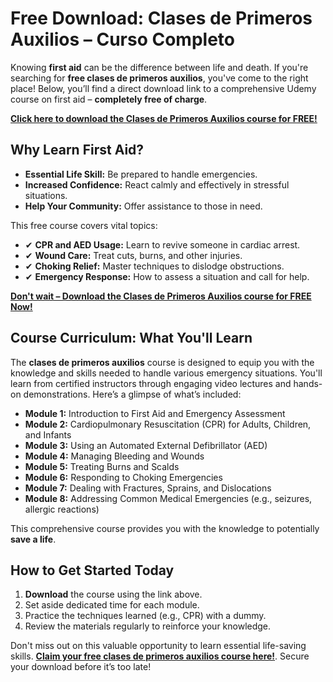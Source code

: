 # Free Download: Clases de Primeros Auxilios – Curso Completo

Knowing **first aid** can be the difference between life and death. If you're searching for **free clases de primeros auxilios**, you've come to the right place! Below, you’ll find a direct download link to a comprehensive Udemy course on first aid – **completely free of charge**.

[**Click here to download the Clases de Primeros Auxilios course for FREE!**](https://udemywork.com/clases-de-primeros-auxilios)

## Why Learn First Aid?

*   **Essential Life Skill:** Be prepared to handle emergencies.
*   **Increased Confidence:** React calmly and effectively in stressful situations.
*   **Help Your Community:** Offer assistance to those in need.

This free course covers vital topics:

*   ✔ **CPR and AED Usage:** Learn to revive someone in cardiac arrest.
*   ✔ **Wound Care:** Treat cuts, burns, and other injuries.
*   ✔ **Choking Relief:** Master techniques to dislodge obstructions.
*   ✔ **Emergency Response:** How to assess a situation and call for help.

[**Don't wait – Download the Clases de Primeros Auxilios course for FREE Now!**](https://udemywork.com/clases-de-primeros-auxilios)

## Course Curriculum: What You'll Learn

The **clases de primeros auxilios** course is designed to equip you with the knowledge and skills needed to handle various emergency situations. You'll learn from certified instructors through engaging video lectures and hands-on demonstrations. Here’s a glimpse of what’s included:

*   **Module 1:** Introduction to First Aid and Emergency Assessment
*   **Module 2:** Cardiopulmonary Resuscitation (CPR) for Adults, Children, and Infants
*   **Module 3:** Using an Automated External Defibrillator (AED)
*   **Module 4:** Managing Bleeding and Wounds
*   **Module 5:** Treating Burns and Scalds
*   **Module 6:** Responding to Choking Emergencies
*   **Module 7:** Dealing with Fractures, Sprains, and Dislocations
*   **Module 8:** Addressing Common Medical Emergencies (e.g., seizures, allergic reactions)

This comprehensive course provides you with the knowledge to potentially **save a life**.

## How to Get Started Today

1.  **Download** the course using the link above.
2.  Set aside dedicated time for each module.
3.  Practice the techniques learned (e.g., CPR) with a dummy.
4.  Review the materials regularly to reinforce your knowledge.

Don't miss out on this valuable opportunity to learn essential life-saving skills. **[Claim your free clases de primeros auxilios course here!](https://udemywork.com/clases-de-primeros-auxilios)**. Secure your download before it’s too late!
